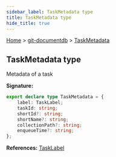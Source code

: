 ```yaml
---
sidebar_label: TaskMetadata type
title: TaskMetadata type
hide_title: true
---
```


[Home](./index.md) &gt; [git-documentdb](./git-documentdb.md) &gt; [TaskMetadata](./git-documentdb.taskmetadata.md)

## TaskMetadata type

Metadata of a task

<b>Signature:</b>

```typescript
export declare type TaskMetadata = {
    label: TaskLabel;
    taskId: string;
    shortId?: string;
    shortName?: string;
    collectionPath?: string;
    enqueueTime?: string;
};
```
<b>References:</b> [TaskLabel](./git-documentdb.tasklabel.md)

